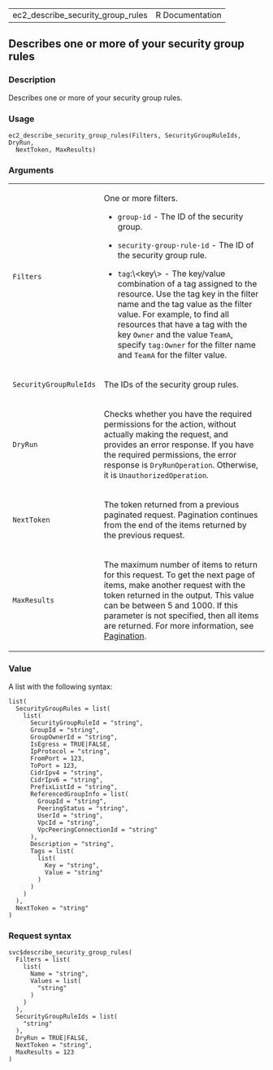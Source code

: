 <table style="width: 100%;">
<tbody>
<tr class="odd">
<td>ec2_describe_security_group_rules</td>
<td style="text-align: right;">R Documentation</td>
</tr>
</tbody>
</table>

## Describes one or more of your security group rules

### Description

Describes one or more of your security group rules.

### Usage

    ec2_describe_security_group_rules(Filters, SecurityGroupRuleIds, DryRun,
      NextToken, MaxResults)

### Arguments

<table>
<colgroup>
<col style="width: 35%" />
<col style="width: 65%" />
</colgroup>
<tbody>
<tr class="odd">
<td><code
id="ec2_describe_security_group_rules_:_Filters">Filters</code></td>
<td><p>One or more filters.</p>
<ul>
<li><p><code>group-id</code> - The ID of the security group.</p></li>
<li><p><code>security-group-rule-id</code> - The ID of the security
group rule.</p></li>
<li><p><code>tag</code>:\&lt;key\&gt; - The key/value combination of a
tag assigned to the resource. Use the tag key in the filter name and the
tag value as the filter value. For example, to find all resources that
have a tag with the key <code>Owner</code> and the value
<code>TeamA</code>, specify <code>tag:Owner</code> for the filter name
and <code>TeamA</code> for the filter value.</p></li>
</ul></td>
</tr>
<tr class="even">
<td><code
id="ec2_describe_security_group_rules_:_SecurityGroupRuleIds">SecurityGroupRuleIds</code></td>
<td><p>The IDs of the security group rules.</p></td>
</tr>
<tr class="odd">
<td><code
id="ec2_describe_security_group_rules_:_DryRun">DryRun</code></td>
<td><p>Checks whether you have the required permissions for the action,
without actually making the request, and provides an error response. If
you have the required permissions, the error response is
<code>DryRunOperation</code>. Otherwise, it is
<code>UnauthorizedOperation</code>.</p></td>
</tr>
<tr class="even">
<td><code
id="ec2_describe_security_group_rules_:_NextToken">NextToken</code></td>
<td><p>The token returned from a previous paginated request. Pagination
continues from the end of the items returned by the previous
request.</p></td>
</tr>
<tr class="odd">
<td><code
id="ec2_describe_security_group_rules_:_MaxResults">MaxResults</code></td>
<td><p>The maximum number of items to return for this request. To get
the next page of items, make another request with the token returned in
the output. This value can be between 5 and 1000. If this parameter is
not specified, then all items are returned. For more information, see <a
href="https://docs.aws.amazon.com/AWSEC2/latest/APIReference/Query-Requests.html#api-pagination">Pagination</a>.</p></td>
</tr>
</tbody>
</table>

### Value

A list with the following syntax:

    list(
      SecurityGroupRules = list(
        list(
          SecurityGroupRuleId = "string",
          GroupId = "string",
          GroupOwnerId = "string",
          IsEgress = TRUE|FALSE,
          IpProtocol = "string",
          FromPort = 123,
          ToPort = 123,
          CidrIpv4 = "string",
          CidrIpv6 = "string",
          PrefixListId = "string",
          ReferencedGroupInfo = list(
            GroupId = "string",
            PeeringStatus = "string",
            UserId = "string",
            VpcId = "string",
            VpcPeeringConnectionId = "string"
          ),
          Description = "string",
          Tags = list(
            list(
              Key = "string",
              Value = "string"
            )
          )
        )
      ),
      NextToken = "string"
    )

### Request syntax

    svc$describe_security_group_rules(
      Filters = list(
        list(
          Name = "string",
          Values = list(
            "string"
          )
        )
      ),
      SecurityGroupRuleIds = list(
        "string"
      ),
      DryRun = TRUE|FALSE,
      NextToken = "string",
      MaxResults = 123
    )

